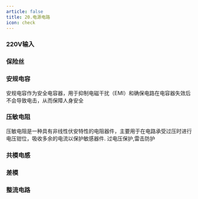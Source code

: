 ```yaml
---
article: false
title: 20.电源电路
icon: check
---
```


### 220V输入

### 保险丝


### 安规电容
安规电容作为‌安全电容器，用于抑制电磁干扰（‌EMI）和确保电路在电容器失效后不会导致电击，从而保障人身安全

### 压敏电阻
压敏电阻是一种具有非线性伏安特性的电阻器件，主要用于在电路承受过压时进行电压钳位，吸收多余的电流以保护敏感器件.
‌过电压保护,雷击防护


### 共模电感


### 差模 


### 整流电路

























